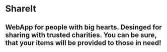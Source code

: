 # ShareIt

## WebApp for people with big hearts. Desinged for sharing with trusted charities. You can be sure, that your items will be provided to those in need!
